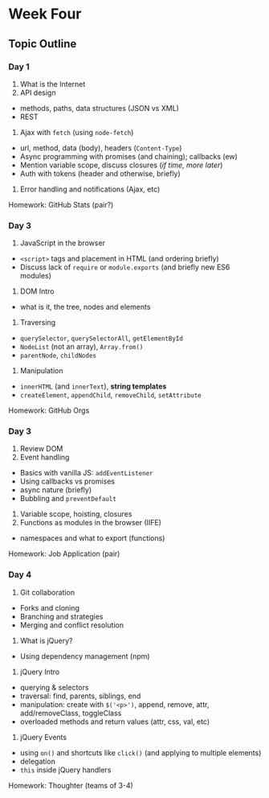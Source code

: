 # Week Four

## Topic Outline

### Day 1

1. What is the Internet
1. API design
  * methods, paths, data structures (JSON vs XML)
  * REST
1. Ajax with `fetch` (using `node-fetch`)
  * url, method, data (body), headers (`Content-Type`)
  * Async programming with promises (and chaining); callbacks (ew)
  * Mention variable scope, discuss closures (_if time, more later_)
  * Auth with tokens (header and otherwise, briefly)
1. Error handling and notifications (Ajax, etc)

Homework: GitHub Stats (pair?)

### Day 3

1. JavaScript in the browser
  * `<script>` tags and placement in HTML (and ordering briefly)
  * Discuss lack of `require` or `module.exports` (and briefly new ES6 modules)
1. DOM Intro
  * what is it, the tree, nodes and elements
1. Traversing
  * `querySelector`, `querySelectorAll`, `getElementById`
  * `NodeList` (not an array), `Array.from()`
  * `parentNode`, `childNodes`
1. Manipulation
  * `innerHTML` (and `innerText`), **string templates**
  * `createElement`, `appendChild`, `removeChild`, `setAttribute`

Homework: GitHub Orgs

### Day 3

1. Review DOM
1. Event handling
  * Basics with vanilla JS: `addEventListener`
  * Using callbacks vs promises
  * async nature (briefly)
  * Bubbling and `preventDefault`
1. Variable scope, hoisting, closures
1. Functions as modules in the browser (IIFE)
  * namespaces and what to export (functions)

Homework: Job Application (pair)

### Day 4

1. Git collaboration
  * Forks and cloning
  * Branching and strategies
  * Merging and conflict resolution
1. What is jQuery?
  * Using dependency management (npm)
1. jQuery Intro
  * querying & selectors
  * traversal: find, parents, siblings, end
  * manipulation: create with `$('<p>')`, append, remove, attr, add/removeClass, toggleClass
  * overloaded methods and return values (attr, css, val, etc)
1. jQuery Events
  * using `on()` and shortcuts like `click()` (and applying to multiple elements)
  * delegation
  * `this` inside jQuery handlers

Homework: Thoughter (teams of 3-4)
